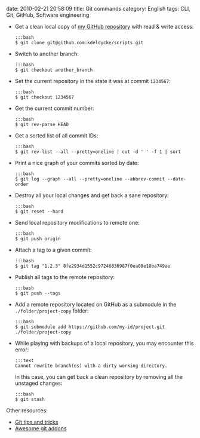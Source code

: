 date: 2010-02-21 20:58:09
title: Git commands
category: English
tags: CLI, Git, GitHub, Software engineering

  * Get a clean local copy of [my GitHub repository](http://github.com/kdeldycke/scripts) with read & write access:

        :::bash
        $ git clone git@github.com:kdeldycke/scripts.git

  * Switch to another branch:

        :::bash
        $ git checkout another_branch

  * Set the current repository in the state it was at commit `1234567`:

        :::bash
        $ git checkout 1234567

  * Get the current commit number:

        :::bash
        $ git rev-parse HEAD

  * Get a sorted list of all commit IDs:

        :::bash
        $ git rev-list --all --pretty=oneline | cut -d ' ' -f 1 | sort

  * Print a nice graph of your commits sorted by date:

        :::bash
        $ git log --graph --all --pretty=oneline --abbrev-commit --date-order

  * Destroy all your local changes and get back a sane repository:

        :::bash
        $ git reset --hard

  * Send local repository modifications to remote one:

        :::bash
        $ git push origin

  * Attach a tag to a given commit:

        :::bash
        $ git tag "1.2.3" 8fe2934d1552c97246836987f0ea08e10ba749ae

  * Publish all tags to the remote repository:

        :::bash
        $ git push --tags

  * Add a remote repository located on GitHub as a submodule in the `./folder/project-copy` folder:

        :::bash
        $ git submodule add https://github.com/my-id/project.git ./folder/project-copy

  * While playing with backups of a local repository, you may encounter this error:

        :::text
        Cannot rewrite branch(es) with a dirty working directory.

    In this case, you can get back a clean repository by removing all the unstaged changes:

        :::bash
        $ git stash


Other resources:

  * [Git tips and tricks](https://github.com/git-tips/tips#git-tips)
  * [Awesome git addons](https://github.com/stevemao/awesome-git-addons)
